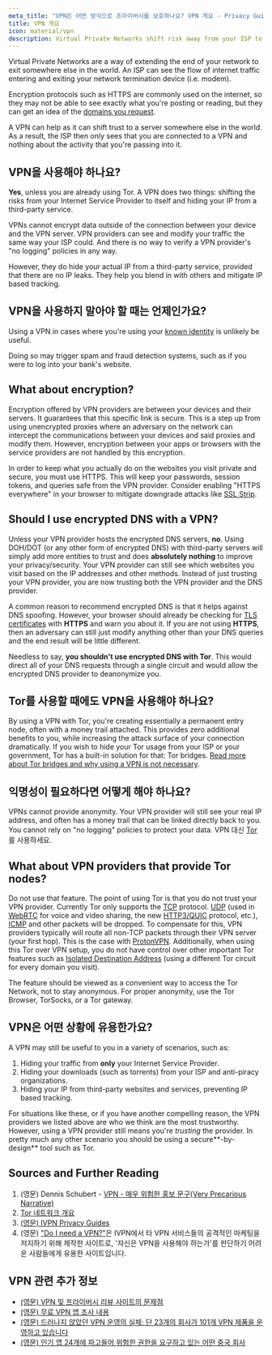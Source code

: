 ```yaml
---
meta_title: "VPN은 어떤 방식으로 프라이버시를 보호하나요? VPN 개요 - Privacy Guides"
title: VPN 개요
icon: material/vpn
description: Virtual Private Networks shift risk away from your ISP to a third-party you trust. You should keep these things in mind.
---
```


Virtual Private Networks are a way of extending the end of your network to exit somewhere else in the world. An ISP can see the flow of internet traffic entering and exiting your network termination device (i.e. modem).

Encryption protocols such as HTTPS are commonly used on the internet, so they may not be able to see exactly what you're posting or reading, but they can get an idea of the [domains you request](../advanced/dns-overview.md#why-shouldnt-i-use-encrypted-dns).

A VPN can help as it can shift trust to a server somewhere else in the world. As a result, the ISP then only sees that you are connected to a VPN and nothing about the activity that you're passing into it.

## VPN을 사용해야 하나요?

**Yes**, unless you are already using Tor. A VPN does two things: shifting the risks from your Internet Service Provider to itself and hiding your IP from a third-party service.

VPNs cannot encrypt data outside of the connection between your device and the VPN server. VPN providers can see and modify your traffic the same way your ISP could. And there is no way to verify a VPN provider's "no logging" policies in any way.

However, they do hide your actual IP from a third-party service, provided that there are no IP leaks. They help you blend in with others and mitigate IP based tracking.

## VPN을 사용하지 말아야 할 때는 언제인가요?

Using a VPN in cases where you're using your [known identity](common-misconceptions.md#complicated-is-better) is unlikely be useful.

Doing so may trigger spam and fraud detection systems, such as if you were to log into your bank's website.

## What about encryption?

Encryption offered by VPN providers are between your devices and their servers. It guarantees that this specific link is secure. This is a step up from using unencrypted proxies where an adversary on the network can intercept the communications between your devices and said proxies and modify them. However, encryption between your apps or browsers with the service providers are not handled by this encryption.

In order to keep what you actually do on the websites you visit private and secure, you must use HTTPS. This will keep your passwords, session tokens, and queries safe from the VPN provider. Consider enabling "HTTPS everywhere" in your browser to mitigate downgrade attacks like [SSL Strip](https://www.blackhat.com/presentations/bh-dc-09/Marlinspike/BlackHat-DC-09-Marlinspike-Defeating-SSL.pdf).

## Should I use encrypted DNS with a VPN?

Unless your VPN provider hosts the encrypted DNS servers, **no**. Using DOH/DOT (or any other form of encrypted DNS) with third-party servers will simply add more entities to trust and does **absolutely nothing** to improve your privacy/security. Your VPN provider can still see which websites you visit based on the IP addresses and other methods. Instead of just trusting your VPN provider, you are now trusting both the VPN provider and the DNS provider.

A common reason to recommend encrypted DNS is that it helps against DNS spoofing. However, your browser should already be checking for [TLS certificates](https://en.wikipedia.org/wiki/Transport_Layer_Security#Digital_certificates) with **HTTPS** and warn you about it. If you are not using **HTTPS**, then an adversary can still just modify anything other than your DNS queries and the end result will be little different.

Needless to say, **you shouldn't use encrypted DNS with Tor**. This would direct all of your DNS requests through a single circuit and would allow the encrypted DNS provider to deanonymize you.

## Tor를 사용할 때에도 VPN을 사용해야 하나요?

By using a VPN with Tor, you're creating essentially a permanent entry node, often with a money trail attached. This provides zero additional benefits to you, while increasing the attack surface of your connection dramatically. If you wish to hide your Tor usage from your ISP or your government, Tor has a built-in solution for that: Tor bridges. [Read more about Tor bridges and why using a VPN is not necessary](../advanced/tor-overview.md).

## 익명성이 필요하다면 어떻게 해야 하나요?

VPNs cannot provide anonymity. Your VPN provider will still see your real IP address, and often has a money trail that can be linked directly back to you. You cannot rely on "no logging" policies to protect your data. VPN 대신 [Tor](https://www.torproject.org/)를 사용하세요.

## What about VPN providers that provide Tor nodes?

Do not use that feature. The point of using Tor is that you do not trust your VPN provider. Currently Tor only supports the [TCP](https://en.wikipedia.org/wiki/Transmission_Control_Protocol) protocol. [UDP](https://en.wikipedia.org/wiki/User_Datagram_Protocol) (used in [WebRTC](https://en.wikipedia.org/wiki/WebRTC) for voice and video sharing, the new [HTTP3/QUIC](https://en.wikipedia.org/wiki/HTTP/3) protocol, etc.), [ICMP](https://en.wikipedia.org/wiki/Internet_Control_Message_Protocol) and other packets will be dropped. To compensate for this, VPN providers typically will route all non-TCP packets through their VPN server (your first hop). This is the case with [ProtonVPN](https://protonvpn.com/support/tor-vpn/). Additionally, when using this Tor over VPN setup, you do not have control over other important Tor features such as [Isolated Destination Address](https://www.whonix.org/wiki/Stream_Isolation) (using a different Tor circuit for every domain you visit).

The feature should be viewed as a convenient way to access the Tor Network, not to stay anonymous. For proper anonymity, use the Tor Browser, TorSocks, or a Tor gateway.

## VPN은 어떤 상황에 유용한가요?

A VPN may still be useful to you in a variety of scenarios, such as:

1. Hiding your traffic from **only** your Internet Service Provider.
1. Hiding your downloads (such as torrents) from your ISP and anti-piracy organizations.
1. Hiding your IP from third-party websites and services, preventing IP based tracking.

For situations like these, or if you have another compelling reason, the VPN providers we listed above are who we think are the most trustworthy. However, using a VPN provider still means you're *trusting* the provider. In pretty much any other scenario you should be using a secure**-by-design** tool such as Tor.

## Sources and Further Reading

1. (영문) Dennis Schubert - [VPN - 매우 위험한 홍보 문구(Very Precarious Narrative)](https://schub.io/blog/2019/04/08/very-precarious-narrative.html)
1. [Tor 네트워크 개요](../advanced/tor-overview.md)
1. [(영문) IVPN Privacy Guides](https://www.ivpn.net/privacy-guides)
1. (영문) ["Do I need a VPN?"](https://www.doineedavpn.com)은 IVPN에서 타 VPN 서비스들의 공격적인 마케팅을 저지하기 위해 제작한 사이트로, '자신은 VPN을 사용해야 하는가'를 판단하기 어려운 사람들에게 유용한 사이트입니다.

## VPN 관련 추가 정보

- [(영문) VPN 및 프라이버시 리뷰 사이트의 문제점](https://blog.privacyguides.org/2019/11/20/the-trouble-with-vpn-and-privacy-review-sites/)
- [(영문) 무료 VPN 앱 조사 내용](https://www.top10vpn.com/free-vpn-app-investigation/)
- [(영문) 드러나지 않았던 VPN 운영의 실체: 단 23개의 회사가 101개 VPN 제품을 운영하고 있습니다](https://vpnpro.com/blog/hidden-vpn-owners-unveiled-97-vpns-23-companies/)
- [(영문) 인기 앱 24개에 파고들어 위험한 권한을 요구하고 있는 어떤 중국 회사](https://vpnpro.com/blog/chinese-company-secretly-behind-popular-apps-seeking-dangerous-permissions/)
